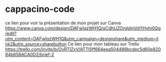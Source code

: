 # cappacino-code
ce lien pour voir la présentation de mon projet sur Canva 
https://www.canva.com/design/DAFwIqzWH1Q/qCdhUZOrgldmVdYHvhi0Qg/edit?utm_content=DAFwIqzWH1Q&utm_campaign=designshare&utm_medium=link2&utm_source=sharebutton
Ce lien pour mon tableau sur Trello
https://trello.com/invite/b/OvRTlZxV/ATTI5ff664eea504486bcdec5d60e82084b658ACA0D2/brief-2
